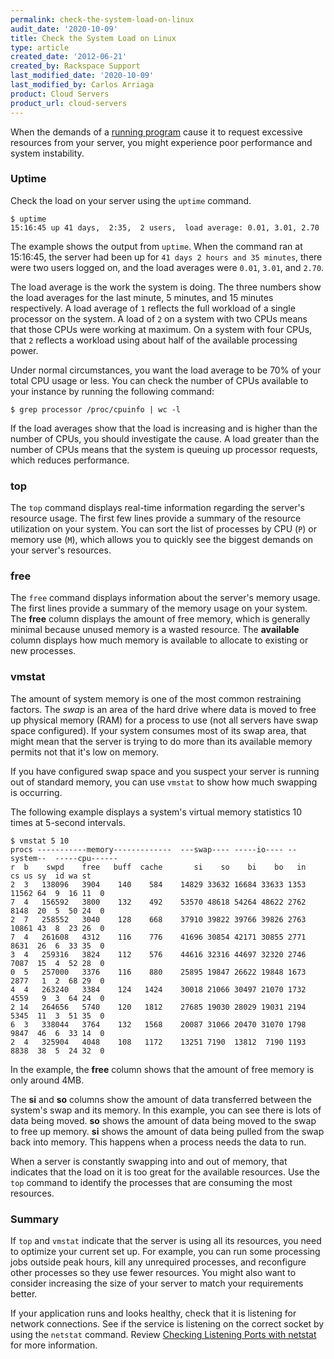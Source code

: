```yaml
---
permalink: check-the-system-load-on-linux
audit_date: '2020-10-09'
title: Check the System Load on Linux
type: article
created_date: '2012-06-21'
created_by: Rackspace Support
last_modified_date: '2020-10-09'
last_modified_by: Carlos Arriaga
product: Cloud Servers
product_url: cloud-servers
---
```


When the demands of a [running program](/support/how-to/checking-running-services-on-linux)
cause it to request excessive resources from your server, you might experience
poor performance and system instability.

### Uptime

Check the load on your server using the `uptime` command.

    $ uptime
    15:16:45 up 41 days,  2:35,  2 users,  load average: 0.01, 3.01, 2.70

The example shows the output from `uptime`. When the command ran at
15:16:45, the server had been up for `41 days 2 hours and 35 minutes`,
there were two users logged on, and the load averages were `0.01`, `3.01`, and
`2.70`.

The load average is the work the system is doing. The
three numbers show the load averages for the last minute, 5 minutes, and
15 minutes respectively. A load average of `1` reflects the
full workload of a single processor on the system. A load
of `2` on a system with two CPUs means that
those CPUs were working at maximum. On a
system with four CPUs, that `2` reflects a workload using about half of
the available processing power.

Under normal circumstances, you want the load average to be 70% of
your total CPU usage or less. You can check the number of CPUs available
to your instance by running the following command:

    $ grep processor /proc/cpuinfo | wc -l

If the load averages show that the load is increasing and is higher than the
number of CPUs, you should investigate the cause. A load greater than the number
of CPUs means that the system is queuing up processor requests, which 
reduces performance.

### top

The `top` command displays real-time information regarding the server's
resource usage. The first few lines provide a summary of the
resource utilization on your system. You can sort the list of
processes by CPU (`P`) or memory use (`M`), which allows you to quickly see
the biggest demands on your server's resources.

### free

The `free` command displays information about the server's memory usage. 
The first lines provide a summary of the memory usage on your system.  
The **free** column displays the amount of free memory, which is generally minimal
because unused memory is a wasted resource.  The  **available** column displays
how much memory is available to allocate to existing or new processes.

### vmstat

 The amount of system memory is one of the most common restraining factors. 
 The *swap* is an area of the hard drive where data is moved to free up 
 physical memory (RAM) for a process to use (not all servers have swap space configured). 
 If your system consumes most of its swap area, that might mean that the server is trying to do 
 more than its available memory permits not that it's low on memory.  

If you have configured swap space and you suspect your server is running out
of standard memory, you can use `vmstat` to show how much swapping is
occurring.

The following example displays a system's virtual memory statistics 10
times at 5-second intervals.

    $ vmstat 5 10
    procs -----------memory-------------  ---swap---- -----io---- --system--  -----cpu------
    r  b    swpd    free   buff  cache       si    so    bi    bo   in    cs us sy  id wa st
    2  3   138096   3904    140    584    14829 33632 16684 33633 1353 11562 64  9  16 11  0
    7  4   156592   3800    132    492    53570 48618 54264 48622 2762 8148  20  5  50 24  0
    2  7   258552   3040    128    668    37910 39822 39766 39826 2763 10861 43  8  23 26  0
    7  4   261608   4312    116    776    41696 30854 42171 30855 2771 8631  26  6  33 35  0
    3  4   259316   3824    112    576    44616 32316 44697 32320 2746 7087  15  4  52 28  0
    0  5   257000   3376    116    880    25895 19847 26622 19848 1673 2877   1  2  68 29  0
    4  4   263240   3384    124   1424    30018 21066 30497 21070 1732 4559   9  3  64 24  0
    2 14   264656   5740    120   1812    27685 19030 28029 19031 2194 5345  11  3  51 35  0
    6  3   338044   3764    132   1568    20087 31066 20470 31070 1798 9847  46  6  33 14  0
    2  4   325904   4048    108   1172    13251 7190  13812  7190 1193 8838  38  5  24 32  0

In the example, the **free** column shows that the amount of free memory is
only around 4MB.

The **si** and **so** columns show the amount of data transferred
between the system's swap and its memory. In this example, you can see
there is lots of data being moved. **so** shows the amount of data being
moved to the swap to free up memory. **si** shows the amount of data being
pulled from the swap back into memory. This happens when a process needs the data to run.

When a server is constantly swapping into and out of memory, that
indicates that the load on it is too great for the available
resources. Use the `top` command to identify the
processes that are consuming the most resources.

### Summary

If `top` and `vmstat` indicate that the server is using all its resources,
you need to optimize your current set up. For example, you can
run some processing jobs outside peak hours, kill any unrequired
processes, and reconfigure other processes so they use fewer resources. You might 
also want to consider increasing the size of your server to match
your requirements better.

If your application runs and looks healthy,  check that it is listening for
network connections. See if the service is listening on the correct 
socket by using the `netstat` command. Review [Checking Listening Ports with netstat](/support/how-to/checking-listening-ports-with-netstat)
for more information.
